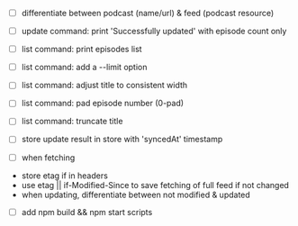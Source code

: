 * [ ] differentiate between podcast (name/url) & feed (podcast resource)

* [ ] update command: print 'Successfully updated' with episode count only

* [ ] list command: print episodes list
 * [ ] list command: add a --limit option
 * [ ] list command: adjust title to consistent width
 * [ ] list command: pad episode number (0-pad)
 * [ ] list command: truncate title

* [ ] store update result in store with 'syncedAt' timestamp
* [ ] when fetching
 - store etag if in headers
 - use etag || if-Modified-Since to save fetching of full feed if not changed
 - when updating, differentiate between not modified & updated

* [ ] add npm build && npm start scripts
